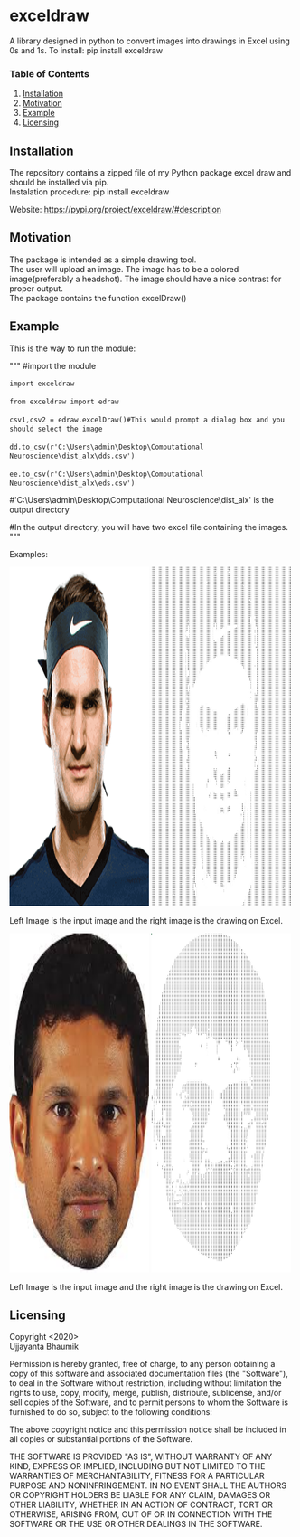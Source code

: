 # exceldraw

A library designed in python to convert images into drawings in Excel using 0s and 1s.
To install: pip install exceldraw
### Table of Contents

1. [Installation](#installation)
2. [Motivation](#motivation)
3. [Example](#example)
4. [Licensing](#licensing)

## Installation <a name="installation"></a>
The repository contains a zipped file of my Python package excel draw and should be installed via pip.<br/>
Instalation procedure: pip install exceldraw

Website: https://pypi.org/project/exceldraw/#description

## Motivation <a name="Motivation"></a>
The package is intended as a simple drawing tool.<br/>
The user will upload an image. The image has to be a colored image(preferably a headshot). The image should have a nice contrast for proper output.<br/>
The package contains the function excelDraw() <br/>

## Example <a name="Example"></a>
This is the way to run the module:


"""
#import the module

    import exceldraw

    from exceldraw import edraw

    csv1,csv2 = edraw.excelDraw()#This would prompt a dialog box and you should select the image

    dd.to_csv(r'C:\Users\admin\Desktop\Computational Neuroscience\dist_alx\dds.csv')

    ee.to_csv(r'C:\Users\admin\Desktop\Computational Neuroscience\dist_alx\eds.csv')

#'C:\Users\admin\Desktop\Computational Neuroscience\dist_alx\' is the output directory

#In the output directory, you will have two excel file containing the images.
"""

Examples:

<img src="https://github.com/jojo96/exceldraw/blob/master/fed.jpg" width=49% height=600 alt="Normal"> <img src="https://github.com/jojo96/exceldraw/blob/master/rfexcel.jpg" width=49% height=600 alt="Excel">

Left Image is the input image and the right image is the drawing on Excel.


<img src="https://github.com/jojo96/exceldraw/blob/master/srt.jpg" width=49% height=600 alt="Normal"> <img src="https://github.com/jojo96/exceldraw/blob/master/srtexcel.jpg" width=49% height=600 alt="Excel">

Left Image is the input image and the right image is the drawing on Excel.

## Licensing <a name="Licensing"></a>

Copyright <2020><br/> Ujjayanta Bhaumik <br/>

Permission is hereby granted, free of charge, to any person obtaining a copy of this software and associated documentation files (the "Software"), to deal in the Software without restriction, including without limitation the rights to use, copy, modify, merge, publish, distribute, sublicense, and/or sell copies of the Software, and to permit persons to whom the Software is furnished to do so, subject to the following conditions:

The above copyright notice and this permission notice shall be included in all copies or substantial portions of the Software.

THE SOFTWARE IS PROVIDED "AS IS", WITHOUT WARRANTY OF ANY KIND, EXPRESS OR IMPLIED, INCLUDING BUT NOT LIMITED TO THE WARRANTIES OF MERCHANTABILITY, FITNESS FOR A PARTICULAR PURPOSE AND NONINFRINGEMENT. IN NO EVENT SHALL THE AUTHORS OR COPYRIGHT HOLDERS BE LIABLE FOR ANY CLAIM, DAMAGES OR OTHER LIABILITY, WHETHER IN AN ACTION OF CONTRACT, TORT OR OTHERWISE, ARISING FROM, OUT OF OR IN CONNECTION WITH THE SOFTWARE OR THE USE OR OTHER DEALINGS IN THE SOFTWARE.
